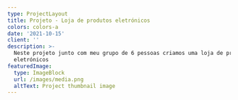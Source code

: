 ```yaml
---
type: ProjectLayout
title: Projeto - Loja de produtos eletrónicos
colors: colors-a
date: '2021-10-15'
client: ''
description: >-
  Neste projeto junto com meu grupo de 6 pessoas criamos uma loja de produtos
  eletrónicos
featuredImage:
  type: ImageBlock
  url: /images/media.png
  altText: Project thumbnail image
---
```

